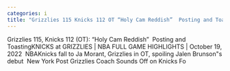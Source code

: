 ```yaml
---
categories: i
title: "Grizzlies 115 Knicks 112 OT “Holy Cam Reddish”  Posting and Toasting"
---
```

Grizzlies 115, Knicks 112 (OT): “Holy Cam Reddish”&nbsp;&nbsp;Posting and ToastingKNICKS at GRIZZLIES | NBA FULL GAME HIGHLIGHTS | October 19, 2022&nbsp;&nbsp;NBAKnicks fall to Ja Morant, Grizzlies in OT, spoiling Jalen Brunson"s debut&nbsp;&nbsp;New York Post Grizzlies Coach Sounds Off on Knicks Fo